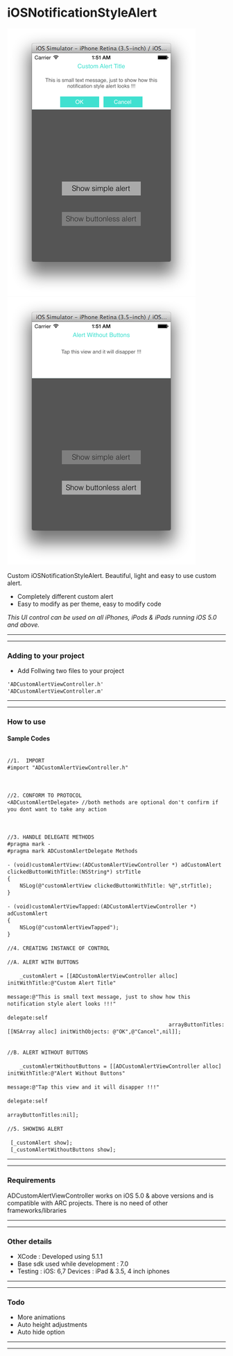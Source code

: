iOSNotificationStyleAlert
=========================

![      ](\alertWithButtons.png "") ![      ](\alertWithoutButtons.png "") 


Custom iOSNotificationStyleAlert. Beautiful, light and easy to use custom alert.



* Completely different custom alert
* Easy to modify as per theme, easy to modify code

<em>This UI control can be used on all iPhones, iPods & iPads running iOS 5.0 and above.</em>

---
---

### Adding to your project


* Add Follwing two files to your project

```
'ADCustomAlertViewController.h'
'ADCustomAlertViewController.m'
```

---
---

### How to use

#### Sample Codes

```obj-c

//1.  IMPORT
#import "ADCustomAlertViewController.h"



//2. CONFORM TO PROTOCOL
<ADCustomAlertDelegate> //both methods are optional don't confirm if you dont want to take any action



//3. HANDLE DELEGATE METHODS
#pragma mark -
#pragma mark ADCustomAlertDelegate Methods

- (void)customAlertView:(ADCustomAlertViewController *) adCustomAlert clickedButtonWithTitle:(NSString*) strTitle
{
    NSLog(@"customAlertView clickedButtonWithTitle: %@",strTitle);
}

- (void)customAlertViewTapped:(ADCustomAlertViewController *) adCustomAlert
{
    NSLog(@"customAlertViewTapped");
}

//4. CREATING INSTANCE OF CONTROL

//A. ALERT WITH BUTTONS

    _customAlert = [[ADCustomAlertViewController alloc] initWithTitle:@"Custom Alert Title"
                                                              message:@"This is small text message, just to show how this notification style alert looks !!!"
                                                             delegate:self
                                                    arrayButtonTitles:[[NSArray alloc] initWithObjects: @"OK",@"Cancel",nil]];
                                                    

//B. ALERT WITHOUT BUTTONS

    _customAlertWithoutButtons = [[ADCustomAlertViewController alloc] initWithTitle:@"Alert Without Buttons"
                                                                            message:@"Tap this view and it will disapper !!!"
                                                                           delegate:self
                                                                  arrayButtonTitles:nil];

//5. SHOWING ALERT

 [_customAlert show];
 [_customAlertWithoutButtons show];

```


---
---

### Requirements

ADCustomAlertViewController works on iOS 5.0 & above versions and is compatible with ARC projects. There is no need of other frameworks/libraries

---
---

### Other details

* XCode : Developed using 5.1.1
* Base sdk used while development : 7.0
* Testing : iOS: 6,7   Devices : iPad & 3.5, 4 inch iphones

---
---

### Todo

* More animations
* Auto height adjustments
* Auto hide option

---
---
